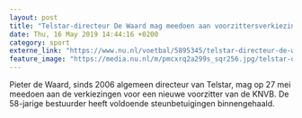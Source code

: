 ```yaml
---
layout: post
title: "Telstar-directeur De Waard mag meedoen aan voorzittersverkiezing KNVB"
date: Thu, 16 May 2019 14:44:16 +0200
category: sport
externe_link: "https://www.nu.nl/voetbal/5895345/telstar-directeur-de-waard-mag-meedoen-aan-voorzittersverkiezing-knvb.html"
feature_image: "https://media.nu.nl/m/pmcxrq2a299s_sqr256.jpg/telstar-directeur-de-waard-mag-meedoen-aan-voorzittersverkiezing-knvb.jpg"
---
```


Pieter de Waard, sinds 2006 algemeen directeur van Telstar, mag op 27 mei meedoen aan de verkiezingen voor een nieuwe voorzitter van de KNVB. De 58-jarige bestuurder heeft voldoende steunbetuigingen binnengehaald.
